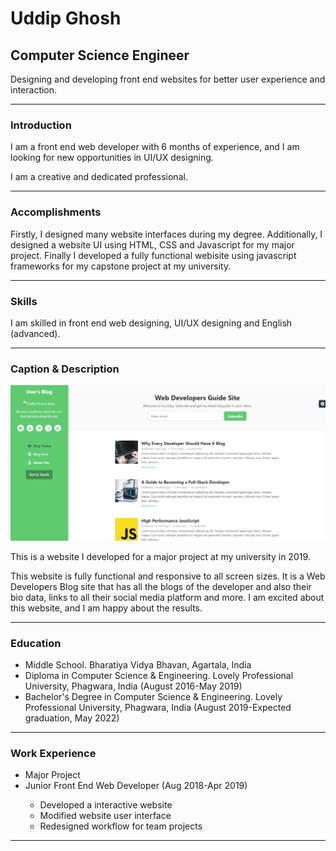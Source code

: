 # Uddip Ghosh
## Computer Science Engineer
<p>Designing and developing front end websites for better user experience and interaction.<p>
<hr>

<h3>Introduction</h3>
<p>I am a front end web developer with 6 months of experience, and I am looking for new opportunities in UI/UX designing.<p>
<p>I am a creative and dedicated professional.</p>
<hr>

<h3>Accomplishments</h3>
<p>Firstly, I designed many website interfaces during my degree. Additionally, I designed a website UI using HTML, CSS and Javascript for my major project. Finally I developed a fully functional webisite using javascript frameworks for my capstone project at my university.</p>
<hr>

<h3>Skills</h3>
<p>I am skilled in front end web designing, UI/UX designing and English (advanced).</p>
<hr>

<h3>Caption & Description</h3>
<img src="https://raw.githubusercontent.com/uddipg/Portfolio/master/WebDev%20Blog.png" alt="My Project">
<p>This is a website I developed for a major project at my university in 2019.</p>
<p>This website is fully functional and responsive to all screen sizes. It is a Web Developers Blog site that has all the blogs of the developer and also their bio data, links to all their social media platform and more. I am excited about this website, and I am happy about the results.</p>
<hr>

<h3>Education</h3>
<ul>
  <li>Middle School. Bharatiya Vidya Bhavan, Agartala, India</li>
  <li>Diploma in Computer Science & Engineering. Lovely Professional University, Phagwara, India (August 2016-May 2019)</li>
  <li>Bachelor's Degree in Computer Science & Engineering. Lovely Professional University, Phagwara, India (August 2019-Expected graduation, May 2022)</li>
</ul>
<hr>

<h3>Work Experience</h3>
<ul>
  <li>Major Project</li>
  <li>Junior Front End Web Developer (Aug 2018-Apr 2019)</li>
  <ul>
    <li>Developed a interactive website</li>
    <li>Modified website user interface</li>
    <li>Redesigned workflow for team projects</li>
  </ul>
</ul>
<hr>
